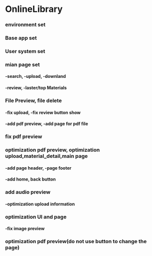 # OnlineLibrary
### environment set
### Base app set
### User system set
### mian page set
#### -search, -upload, -downland
#### -review, -laster/top Materials
### File Preview, file delete
#### -fix upload, -fix review button show 
#### -add pdf preview, -add page for pdf file
### fix pdf preview
### optimization pdf preview, optimization upload,material_detail,main page
#### -add page header, -page footer
#### -add home, back button
### add audio preview
#### -optimization upload information
### optimization UI and page
#### -fix image preview
### optimization pdf preview(do not use button to change the page)
